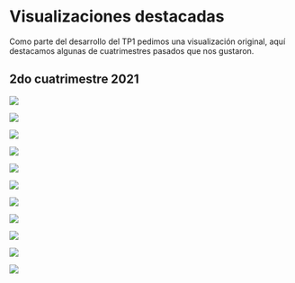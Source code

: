 # Visualizaciones destacadas

Como parte del desarrollo del TP1 pedimos una visualización original, aquí destacamos algunas de cuatrimestres pasados que nos gustaron.

## 2do cuatrimestre 2021

![](visus/basura.png "")

![](visus/f1_top_win_ratio.png "")

![](visus/velocidades.png "")

![](visus/videogames_tetris.png "")

![](visus/mario_kart.png "")

![](visus/dota_2.png "")

![](visus/messi.png "")

![](visus/record_messi.png "")

![](visus/river_boca.png "")

![](visus/titulos_1ra_division.png "")

![](visus/turismo.png "")
